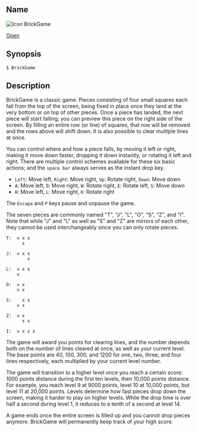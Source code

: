 ## Name

![Icon](file:///res/icons/16x16/app-brickgame.png) BrickGame

[Open](file:///bin/BrickGame)

## Synopsis

```**sh
$ BrickGame
```

## Description

BrickGame is a classic game. Pieces consisting of four small squares each fall from the top of the screen, being fixed in place once they land at the very bottom or on top of other pieces. Once a piece has landed, the next piece will start falling; you can preview this piece on the right side of the screen. By filling an entire row (or line) of squares, that row will be removed and the rows above will shift down. It is also possible to clear multiple lines at once.

You can control where and how a piece falls, by moving it left or right, making it move down faster, dropping it down instantly, or rotating it left and right. There are multiple control schemes available for these six basic actions; and the `space bar` always serves as the instant drop key.
- `Left`: Move left, `Right`: Move right, `Up`: Rotate right, `Down`: Move down
- `A`: Move left, `D`: Move right, `W`: Rotate right, `E`: Rotate left, `S`: Move down
- `H`: Move left, `L`: Move right, `K`: Rotate right

The `Escape` and `P` keys pause and unpause the game.

The seven pieces are commonly named "T", "J", "L", "O", "S", "Z", and "I". Note that while "J" and "L" as well as "S" and "Z" are mirrors of each other, they cannot be used interchangeably since you can only rotate pieces.

```
T:  x x x
      x

J:  x x x
        x

L:  x x x
    x

O:  x x
    x x

S:    x x
    x x

Z:  x x
      x x

I:  x x x x
```

The game will award you points for clearing lines, and the number depends both on the number of lines cleared at once, as well as your current level. The base points are 40, 100, 300, and 1200 for one, two, three, and four lines respectively, each multiplied by your current level number.

The game will transition to a higher level once you reach a certain score: 1000 points distance during the first ten levels, then 10,000 points distance. For example, you reach level 9 at 9000 points, level 10 at 10,000 points, but level 11 at 20,000 points. Levels determine how fast pieces drop down the screen, making it harder to play on higher levels. While the drop time is over half a second during level 1, it reduces to a tenth of a second at level 14.

A game ends once the entire screen is filled up and you cannot drop pieces anymore. BrickGame will permanently keep track of your high score.
